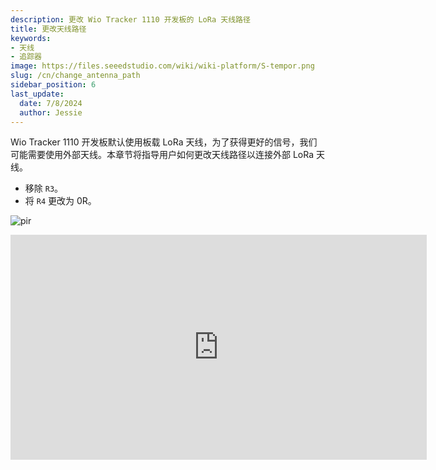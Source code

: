 ```yaml
---
description: 更改 Wio Tracker 1110 开发板的 LoRa 天线路径
title: 更改天线路径
keywords:
- 天线
- 追踪器
image: https://files.seeedstudio.com/wiki/wiki-platform/S-tempor.png
slug: /cn/change_antenna_path
sidebar_position: 6
last_update:
  date: 7/8/2024
  author: Jessie
---
```




Wio Tracker 1110 开发板默认使用板载 LoRa 天线，为了获得更好的信号，我们可能需要使用外部天线。本章节将指导用户如何更改天线路径以连接外部 LoRa 天线。

* 移除 `R3`。
* 将 `R4` 更改为 0R。

<p style={{textAlign: 'center'}}><img src="https://files.seeedstudio.com/wiki/SenseCAP/wio_tracker/path.png" alt="pir" width={600} height="auto" /></p>





<div style={{ textAlign: 'center' }}>
  <iframe
      width="666"
      height="360"
      src="https://www.youtube.com/embed/r1hJnt0wZg8"
      title="YouTube 视频播放器"
      frameBorder="0"
      allow="accelerometer; autoplay; clipboard-write; encrypted-media; gyroscope; picture-in-picture"
      allowFullScreen
  ></iframe>
</div>